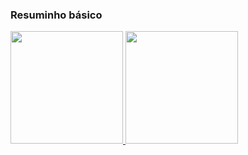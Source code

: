 ### Resuminho básico

<div>
  <a href="https://github.com/Rctnet"> <img height="180em" src="https://github-readme-stats.vercel.app/api?username=Rctnet&show_icons=true&theme=tokyonight&include_all_commits=true&count_private=true"/>
  <img height="180em" src="https://github-readme-stats.vercel.app/api/top-langs/?username=Rctnet&show_icons=true&theme=tokyonight&include_all_commits=true&count_private=true"/>


<!--
**gildonei/gildonei** is a ✨ _special_ ✨ repository because its `README.md` (this file) appears on your GitHub profile.

Here are some ideas to get you started:

- 🔭 I’m currently working on ...
- 🌱 I’m currently learning ...
- 👯 I’m looking to collaborate on ...
- 🤔 I’m looking for help with ...
- 💬 Ask me about ...
- 📫 How to reach me: ...
- 😄 Pronouns: ...
- ⚡ Fun fact: ...
-->
